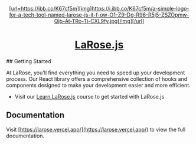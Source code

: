 <p align="center">
  <a href="https://larose.vercel.app">
    <picture>
      <source media="(prefers-color-scheme: dark)" srcset="https://ibb.co/K67cf5m">
[url=https://ibb.co/K67cf5m][img]https://i.ibb.co/K67cf5m/a-simple-logo-for-a-tech-tool-named-larose-js-it-f-ow-O1-Z9-Dg-R96-R5j5-ZSZOpmw-Qjb-At-TRo-Ti-CXL9fy.jpg[/img][/url]
    </picture>
    <h1 align="center">LaRose.js</h1>
  </a>
</p>
## Getting Started

At LaRose, you'll find everything you need to speed up your development process. Our React library offers a comprehensive collection of hooks and components designed to make your development easier and more efficient.

- Visit our [Learn LaRose.js](https://larose.vercel.app/) course to get started with LaRose.js

## Documentation

Visit [https://larose.vercel.app/](https://larose.vercel.app/) to view the full documentation.
